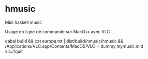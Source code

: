 # hmusic
Midi haskell music

Usage en ligne de commande sur MacOsx avec VLC

cabal build && cat europa.txt | dist/build/hmusic/hmusic && /Applications/VLC.app/Contents/MacOS/VLC -I dummy mymusic.mid vlc://quit
